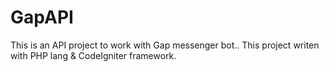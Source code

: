 # GapAPI
This is an API project to work with Gap messenger bot.. This project writen with PHP lang &amp; CodeIgniter framework.

